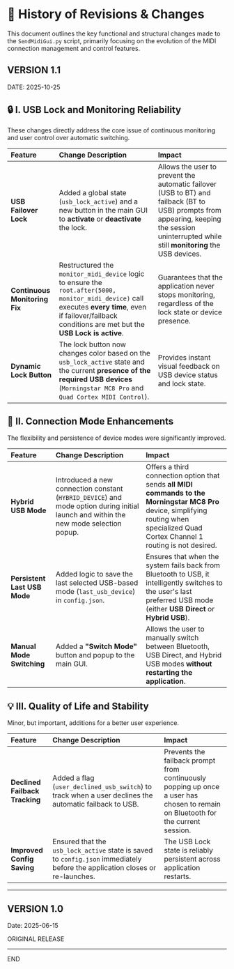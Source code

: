 # 🔄 History of Revisions & Changes

This document outlines the key functional and structural changes made to the `SendMidiGui.py` script, primarily focusing on the evolution of the MIDI connection management and control features.

## VERSION 1.1
DATE: 2025-10-25

## 🔒 I. USB Lock and Monitoring Reliability

These changes directly address the core issue of continuous monitoring and user control over automatic switching.

| Feature | Change Description | Impact |
| :--- | :--- | :--- |
| **USB Failover Lock** | Added a global state (`usb_lock_active`) and a new button in the main GUI to **activate** or **deactivate** the lock. | Allows the user to prevent the automatic failover (USB to BT) and failback (BT to USB) prompts from appearing, keeping the session uninterrupted while still **monitoring** the USB devices. |
| **Continuous Monitoring Fix** | Restructured the `monitor_midi_device` logic to ensure the `root.after(5000, monitor_midi_device)` call executes **every time**, even if failover/failback conditions are met but the **USB Lock is active**. | Guarantees that the application never stops monitoring, regardless of the lock state or device presence. |
| **Dynamic Lock Button** | The lock button now changes color based on the `usb_lock_active` state and the current **presence of the required USB devices** (`Morningstar MC8 Pro` and `Quad Cortex MIDI Control`). | Provides instant visual feedback on USB device status and lock state. |

## 🔌 II. Connection Mode Enhancements

The flexibility and persistence of device modes were significantly improved.

| Feature | Change Description | Impact |
| :--- | :--- | :--- |
| **Hybrid USB Mode** | Introduced a new connection constant (`HYBRID_DEVICE`) and mode option during initial launch and within the new mode selection popup. | Offers a third connection option that sends **all MIDI commands to the Morningstar MC8 Pro** device, simplifying routing when specialized Quad Cortex Channel 1 routing is not desired. |
| **Persistent Last USB Mode** | Added logic to save the last selected USB-based mode (`last_usb_device`) in `config.json`. | Ensures that when the system fails back from Bluetooth to USB, it intelligently switches to the user's last preferred USB mode (either **USB Direct** or **Hybrid USB**). |
| **Manual Mode Switching** | Added a **"Switch Mode"** button and popup to the main GUI. | Allows the user to manually switch between Bluetooth, USB Direct, and Hybrid USB modes **without restarting the application**. |

## 💡 III. Quality of Life and Stability

Minor, but important, additions for a better user experience.

| Feature | Change Description | Impact |
| :--- | :--- | :--- |
| **Declined Failback Tracking** | Added a flag (`user_declined_usb_switch`) to track when a user declines the automatic failback to USB. | Prevents the failback prompt from continuously popping up once a user has chosen to remain on Bluetooth for the current session. |
| **Improved Config Saving** | Ensured that the `usb_lock_active` state is saved to `config.json` immediately before the application closes or re-launches. | The USB Lock state is reliably persistent across application restarts. |

---

## VERSION 1.0
Date: 2025-06-15

ORIGINAL RELEASE

---

END